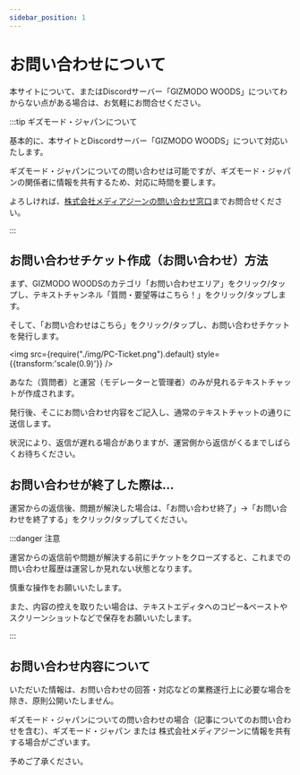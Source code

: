 ```yaml
---
sidebar_position: 1
---
```


# お問い合わせについて

本サイトについて、またはDiscordサーバー「GIZMODO WOODS」についてわからない点がある場合は、お気軽にお問合せください。

:::tip ギズモード・ジャパンについて

基本的に、本サイトとDiscordサーバー「GIZMODO WOODS」について対応いたします。

ギズモード・ジャパンについての問い合わせは可能ですが、ギズモード・ジャパンの関係者に情報を共有するため、対応に時間を要します。

よろしければ、[株式会社メディアジーンの問い合わせ窓口](https://www.mediagene.co.jp/contact)までお問合せください。

:::

## お問い合わせチケット作成（お問い合わせ）方法

まず、GIZMODO WOODSのカテゴリ「お問い合わせエリア」をクリック/タップし、テキストチャンネル「質問・要望等はこちら！」をクリック/タップします。

そして、「お問い合わせはこちら」をクリック/タップし、お問い合わせチケットを発行します。

<img src={require("./img/PC-Ticket.png").default} style={{transform:'scale(0.9)'}} />

あなた（質問者）と運営（モデレーターと管理者）のみが見れるテキストチャットが作成されます。

発行後、そこにお問い合わせ内容をご記入し、通常のテキストチャットの通りに送信します。

状況により、返信が遅れる場合がありますが、運営側から返信がくるまでしばらくお待ちください。

## お問い合わせが終了した際は...

運営からの返信後、問題が解決した場合は、「お問い合わせ終了」→「お問い合わせを終了する」をクリック/タップしてください。

:::danger 注意

運営からの返信前や問題が解決する前にチケットをクローズすると、これまでの問い合わせ履歴は運営しか見れない状態となります。

慎重な操作をお願いいたします。

また、内容の控えを取りたい場合は、テキストエディタへのコピー&ペーストやスクリーンショットなどで保存をお願いいたします。

:::

## お問い合わせ内容について

いただいた情報は、お問い合わせの回答・対応などの業務遂行上に必要な場合を除き、原則公開いたしません。

ギズモード・ジャパンについての問い合わせの場合（記事についてのお問い合わせを含む）、ギズモード・ジャパン または 株式会社メディアジーンに情報を共有する場合がございます。

予めご了承ください。
